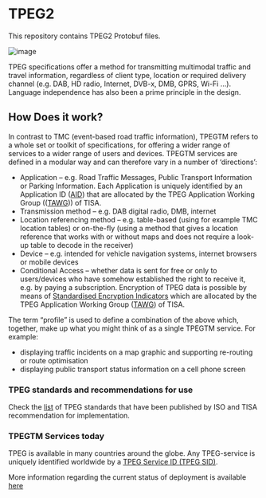 # TPEG2
This repository contains TPEG2 Protobuf files.

![image](https://github.com/tisa-asbl/TPEG2/assets/17566892/e3c3e1a7-c18c-43c7-a3af-ae485a780b4e)

TPEG specifications offer a method for transmitting multimodal traffic and travel information, regardless of client type, location or required delivery channel (e.g. DAB, HD radio, Internet, DVB-x, DMB, GPRS, Wi-Fi …). Language independence has also been a prime principle in the design.

## How Does it work?
In contrast to TMC (event-based road traffic information), TPEGTM refers to a whole set or toolkit of specifications, for offering a wider range of services to a wider range of users and devices.
TPEGTM services are defined in a modular way and can therefore vary in a number of ‘directions’:

* Application – e.g. Road Traffic Messages, Public Transport Information or Parking Information. Each Application is uniquely identified by an Application ID ([AID](http://tisa.org/technologies/tpeg/tpeg-aid-table/)) that are allocated by the TPEG Application Working Group (([TAWG](http://tisa.org/activities/the-tpeg-applications-wg/))) of TISA.
* Transmission method – e.g. DAB digital radio, DMB, internet
* Location referencing method – e.g. table-based (using for example TMC location tables) or on-the-fly (using a method that gives a location reference that works with or without maps and does not require a look-up table to decode in the receiver)
* Device – e.g. intended for vehicle navigation systems, internet browsers or mobile devices
* Conditional Access – whether data is sent for free or only to users/devices who have somehow established the right to receive it, e.g. by paying a subscription. Encryption of TPEG data is possible by means of [Standardised Encryption Indicators](http://tisa.org/technologies/tpeg/tpeg-encryption-tables/) which are allocated by the TPEG Application Working Group ([TAWG](http://tisa.org/activities/the-tpeg-applications-wg/)) of TISA.

The term “profile” is used to define a combination of the above which, together, make up what you might think of as a single TPEGTM service. For example:

* displaying traffic incidents on a map graphic and supporting re-routing or route optimisation
* displaying public transport status information on a cell phone screen
 

### TPEG standards and recommendations for use
Check the [list](http://tisa.org/tpeg-standards-and-recommended-use/) of TPEG standards that have been published by ISO and TISA recommendation for implementation.

### TPEGTM Services today
TPEG is available in many countries around the globe. Any TPEG-service is uniquely identified worldwide by a [TPEG Service ID (TPEG SID)](http://tisa.org/about-tisa/services).

More information regarding the current status of deployment is available [here](http://tisa.org/technologies/tpegtm-services-map)
